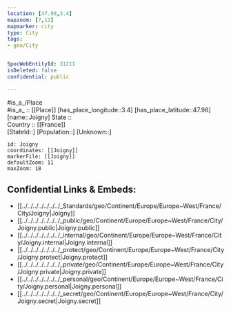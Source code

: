 ```yaml
---
location: [47.98,3.4] 
mapzoom: [7,12] 
mapmarker: city 
type: City
tags:
- geo/City


SpocWebEntityId: 31211
isDeleted: false
confidential: public

---
```

#is_a_/Place  
#is_a_ :: [[Place]] 
[has_place_longitude::3.4] 
[has_place_latitude::47.98] 
[name::Joigny] 
State ::  
Country :: [[France]]  
[StateId::] 
[Population::] 
[Unknown::] 


```leaflet
id: Joigny
coordinates: [[Joigny]] 
markerFile: [[Joigny]] 
defaultZoom: 11 
maxZoom: 18
```


## Confidential Links & Embeds: 
- [[../../../../../../../_Standards/geo/Continent/Europe/Europe~West/France/City/Joigny|Joigny]] 
- [[../../../../../../../_public/geo/Continent/Europe/Europe~West/France/City/Joigny.public|Joigny.public]] 
- [[../../../../../../../_internal/geo/Continent/Europe/Europe~West/France/City/Joigny.internal|Joigny.internal]] 
- [[../../../../../../../_protect/geo/Continent/Europe/Europe~West/France/City/Joigny.protect|Joigny.protect]] 
- [[../../../../../../../_private/geo/Continent/Europe/Europe~West/France/City/Joigny.private|Joigny.private]] 
- [[../../../../../../../_personal/geo/Continent/Europe/Europe~West/France/City/Joigny.personal|Joigny.personal]] 
- [[../../../../../../../_secret/geo/Continent/Europe/Europe~West/France/City/Joigny.secret|Joigny.secret]] 
